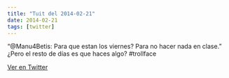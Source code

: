 ```yaml
---
title: "Tuit del 2014-02-21"
date: 2014-02-21
tags: [twitter]
---
```


“@Manu4Betis: Para que estan los viernes? Para no hacer nada en clase.” ¿Pero el resto de días es que haces algo? #trollface



[Ver en Twitter](https://twitter.com/i/web/status/436793048006426625)

